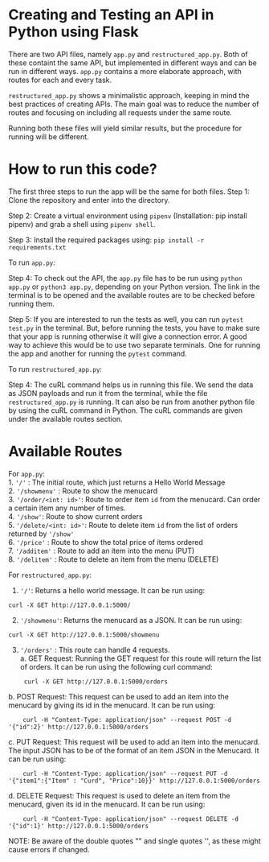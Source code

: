 # Creating and Testing an API in Python using Flask
There are two API files, namely `app.py` and `restructured_app.py`. Both of these containt the same API, but implemented in different ways and can be run in different ways. `app.py` contains a more elaborate approach, with routes for each and every task. 

`restructured_app.py` shows a minimalistic approach, keeping in mind the best practices of creating APIs. The main goal was to reduce the number of routes and focusing on including all requests under the same route. 

Running both these files will yield similar results, but the procedure for running will be different. 

# How to run this code?

The first three steps to run the app will be the same for both files.
Step 1: Clone the repository and enter into the directory. 


Step 2: Create a virtual environment using `pipenv` (Installation: pip install pipenv) and grab a shell using `pipenv shell`. 


Step 3: Install the required packages using: `pip install -r requirements.txt` 

To run `app.py`:


Step 4: To check out the API, the `app.py` file has to be run using `python app.py` or `python3 app.py`, depending on your Python version. The link in the terminal is to be opened and the available routes are to be checked before running them. 


Step 5: If you are interested to run the tests as well, you can run `pytest test.py` in the terminal. But, before running the tests, you have to make sure that your app is running otherwise it will give a connection error. A good way to achieve this would be to use two separate terminals. One for running the app and another for running the `pytest` command. 

To run `restructured_app.py`:


Step 4: The cuRL command helps us in running this file. We send the data as JSON payloads and run it from the terminal, while the file `restructured_app.py` is running. It can also be run from another python file by using the cuRL command in Python. The cuRL commands are given under the available routes section. 

# Available Routes
For `app.py`: <br />
        1. `'/'` : The initial route, which just returns a Hello World Message <br />
        2. `'/showmenu'` : Route to show the menucard <br />
        3. `'/order/<int: id>'`: Route to order item `id` from the menucard. Can order a certain item any number of times. <br />
        4. `'/show'`: Route to show current orders <br />
        5. `'/delete/<int: id>'`: Route to delete item `id` from the list of orders returned by `'/show'` <br />
        6. `'/price'` : Route to show the total price of items ordered <br />
        7. `'/additem'` : Route to add an item into the menu (PUT) <br />
        8. `'/delitem'` : Route to delete an item from the menu (DELETE) <br />

For `restructured_app.py`: <br />
1. `'/'`: Returns a hello world message. It can be run using:
```
curl -X GET http://127.0.0.1:5000/
```
2. `'/showmenu'`: Returns the menucard as a JSON. It can be run using:
```
curl -X GET http://127.0.0.1:5000/showmenu
```
3. `'/orders'` : This route can handle 4 requests. <br />
 a. GET Request: Running the GET request for this route will return the list of orders. It can be run using the following curl command: 
 
 
        
        curl -X GET http://127.0.0.1:5000/orders
        
        
 b. POST Request: This request can be used to add an item into the menucard by giving its id in the menucard. It can be run using: 
       
        
        curl -H "Content-Type: application/json" --request POST -d '{"id":2}' http://127.0.0.1:5000/orders
        
        
 c. PUT Request: This request will be used to add an item into the menucard. The input JSON has to be of the format of an item JSON in the Menucard. It can be run using: 
        

        curl -H "Content-Type: application/json" --request PUT -d '{"item1":{"Item" : "Curd", "Price":10}}' http://127.0.0.1:5000/orders

        
 d. DELETE Request: This request is used to delete an item from the menucard, given its id in the menucard. It can be run using: 
        
        

        curl -H "Content-Type: application/json" --request DELETE -d '{"id":1}' http://127.0.0.1:5000/orders



NOTE: Be aware of the double quotes "" and single quotes '', as these might cause errors if changed.
